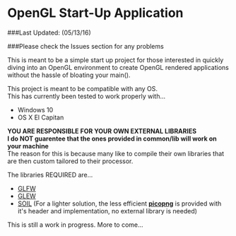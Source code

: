 # OpenGL Start-Up Application
###Last Updated: (05/13/16)  

###Please check the Issues section for any problems

This is meant to be a simple start up project for those interested in quickly diving into an OpenGL
environment to create OpenGL rendered applications without the hassle of bloating your main().

This project is meant to be compatible with any OS.  
This has currently been tested to work properly with...
- Windows 10
- OS X El Capitan

**YOU ARE RESPONSIBLE FOR YOUR OWN EXTERNAL LIBRARIES**  
**I do NOT guarentee that the ones provided in common/lib will work on your machine**  
The reason for this is because many like to compile their own libraries that are then custom tailored to their processor.

The libraries REQUIRED are...  
- [GLFW](http://www.glfw.org/download.html)
- [GLEW](http://glew.sourceforge.net/)  
- [SOIL](http://www.lonesock.net/soil.html) (For a lighter solution, the less efficient [**picopng**](http://lodev.org/lodepng/picopng.cpp) is provided with it's header and implementation, no external library is needed)

This is still a work in progress. More to come...
